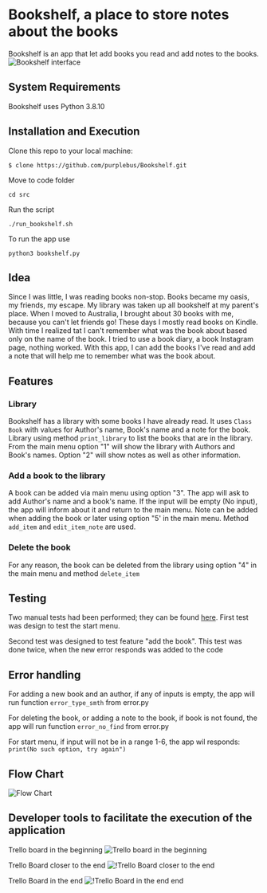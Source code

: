 # Bookshelf, a place to store notes about the books

Bookshelf is an app that let add books you read and add notes to the books.
![Bookshelf interface](docs/pics/bookshelf_interface.png)

## System Requirements
Bookshelf uses Python 3.8.10

## Installation and Execution

Clone this repo to your local machine:

`$ clone https://github.com/purplebus/Bookshelf.git`

Move to code folder

`cd src`

Run the script

`./run_bookshelf.sh`

To run the app use

`python3 bookshelf.py`

## Idea
Since I was little, I was reading books non-stop. Books became my oasis, my friends, my escape. My library was taken up all bookshelf at my parent's place. When I moved to Australia, I brought about 30 books with me, because you can't let friends go! 
These days I mostly read books on Kindle. With time I realized tat I can't remember what was the book about based only on the name of the book. I tried to use a book diary, a book Instagram page, nothing worked. With this app, I can add the books I've read and add a note that will help me to remember what was the book about.

## Features

### Library
Bookshelf has a library with some books I have already read. It uses `Class Book` with values for Author's name, Book's name and a note for the book. Library using method `print_library` to list the books that are in the library. From the main menu option "1" will show the library with Authors and Book's names. Option "2" will show notes as well as other information.

### Add a book to the library
A book can be added via main menu using option "3". The app will ask to add Author's name and a book's name. If the input will be empty (No input), the app will inform about it and return to the main menu. Note can be added when adding the book or later using option "5' in the main menu. Method `add_item` and `edit_item_note` are used.

### Delete the book
For any reason, the book can be deleted from the library using option "4" in the main menu and method `delete_item`

## Testing
Two manual tests had been performed; they can be found [here](docs/Manual_Test.xlsx).
First test was design to test the start menu.

Second test was designed to test feature "add the book". This test was done twice, when the new error responds was added to the code

## Error handling
For adding a new book and an author, if any of inputs is empty, the app will run function `error_type_smth` from error.py

For deleting the book, or adding a note to the book, if book is not found, the app will run function `error_no_find` from error.py

For start menu, if input will not be in a range 1-6, the app wil responds:
`print(No such option, try again")`

## Flow Chart
![Flow Chart](docs/pics/Bookshelf.png)

##  Developer tools to facilitate the execution of the application
Trello board in the beginning
![Trello board in the beginning](docs/pics/trello_start.png)

Trello Board closer to the end
![!Trello Board closer to the end](docs/pics/trello_Med.png)

Trello Board in the end
![!Trello Board in the end end](docs/pics/trello_end.png)
